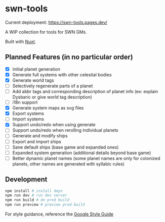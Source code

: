 # swn-tools

Current deployment: https://swn-tools.pages.dev/

A WIP collection for tools for SWN GMs.

Built with [Nuxt](https://nuxt.com).

## Planned Features (in no particular order)

- [x] Initial planet generation
- [x] Generate full systems with other celestial bodies
- [x] Generate world tags
- [ ] Selectively regenerate parts of a planet
- [ ] Add abbr tags and corresponding description of planet info (ex: explain
      Dysbaric or give world tag description)
- [ ] i18n support
- [x] Generate system maps as svg files
- [x] Export systems
- [ ] Import systems
- [x] Support undo/redo when using generate
- [ ] Support undo/redo when rerolling individual planets
- [ ] Generate and modify ships
- [ ] Export and import ships
- [ ] Sane default ships (base game and expanded ones)
- [ ] Expanded system generation (additional details beyond base game)
- [ ] Better dynamic planet names (some planet names are only for colonized planets,
      other names are generated with syllabic rules)

## Development

```sh
npm install # install deps
npm run dev # run dev server
npm run build # do prod build
npm run preview # preview prod build
```

For style guidance, reference the
[Google Style Guide](https://google.github.io/styleguide/tsguide.html)
